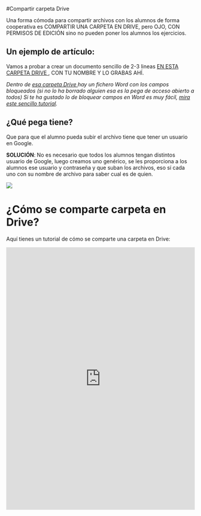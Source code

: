 #Compartir carpeta Drive

Una forma cómoda para compartir archivos con los alumnos de forma cooperativa es COMPARTIR UNA CARPETA EN DRIVE, pero OJO, CON PERMISOS DE EDICIÓN sino no pueden poner los alumnos los ejercicios.

## Un ejemplo de artículo:

Vamos a probar a crear un documento sencillo de 2-3 lineas  [EN ESTA CARPETA DRIVE ](https://drive.google.com/drive/folders/0B3FoIk-apny0VHc5SnVmOVdGSWs?usp=sharing), CON TU NOMBRE Y LO GRABAS AHÍ.

*Dentro de [esa carpeta Drive ](https://drive.google.com/drive/folders/0B3FoIk-apny0VHc5SnVmOVdGSWs?usp=sharing) hay un fichero Word con los campos bloqueados (si no lo ha borrado alguien esa es la pega de acceso abierto a todos) Si te ha gustado lo de bloquear campos en Word es muy fácil, [mira este sencillo tutorial](https://support.office.com/es-es/article/permitir-cambios-en-partes-de-un-documento-protegido-187ed01c-8795-43e1-9fd0-c9fca419dadf).*

## ¿Qué pega tiene?

Que para que el alumno pueda subir el archivo tiene que tener un usuario en Google.

**SOLUCIÓN**: No es necesario que todos los alumnos tengan distintos usuario de Google, luego creamos uno genérico, se les proporciona a los alumnos ese usuario y contraseña y que suban los archivos, eso sí cada uno con su nombre de archivo para saber cual es de quien.

![](http://blog.storagemadeeasy.com/wp-content/uploads/2015/10/Dollarphotoclub_73234788.jpg)

# ¿Cómo se comparte carpeta en Drive?

Aquí tienes un tutorial de cómo se comparte una carpeta en Drive:

<iframe src="https://docs.google.com/presentation/d/e/2PACX-1vTNxPfxueN73ZEP70EL5lGCBTwgDb3b9G096qGoQzKfFaIlwEOcHEwisi463ryHHBdvVzVvOPc4Aj1C/embed?start=false&loop=false&delayms=3000" frameborder="0" width="100%" height="700" allowfullscreen="true" mozallowfullscreen="true" webkitallowfullscreen="true"></iframe>
